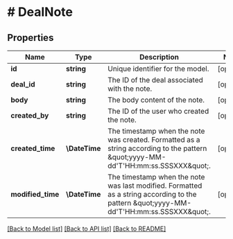 # # DealNote

## Properties

Name | Type | Description | Notes
------------ | ------------- | ------------- | -------------
**id** | **string** | Unique identifier for the model. | [optional]
**deal_id** | **string** | The ID of the deal associated with the note. | [optional]
**body** | **string** | The body content of the note. | [optional]
**created_by** | **string** | The ID of the user who created the note. | [optional]
**created_time** | **\DateTime** | The timestamp when the note was created. Formatted as a string according to the pattern \&quot;yyyy-MM-dd&#39;T&#39;HH:mm:ss.SSSXXX\&quot;. | [optional]
**modified_time** | **\DateTime** | The timestamp when the note was last modified. Formatted as a string according to the pattern \&quot;yyyy-MM-dd&#39;T&#39;HH:mm:ss.SSSXXX\&quot;. | [optional]

[[Back to Model list]](../../README.md#models) [[Back to API list]](../../README.md#endpoints) [[Back to README]](../../README.md)
